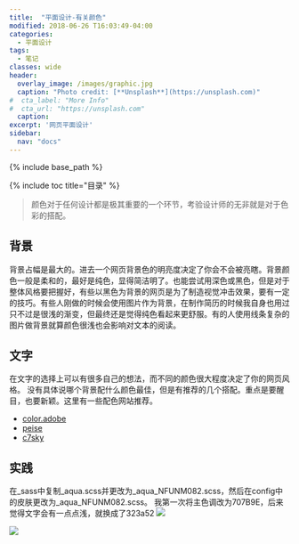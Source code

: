 ```yaml
---
title:  "平面设计-有关颜色"
modified: 2018-06-26 T16:03:49-04:00
categories: 
  - 平面设计
tags:
  - 笔记 
classes: wide
header:
  overlay_image: /images/graphic.jpg 
  caption: "Photo credit: [**Unsplash**](https://unsplash.com)"
#  cta_label: "More Info" 
#  cta_url: "https://unsplash.com"
  caption:
excerpt: '网页平面设计'
sidebar:
  nav: "docs"
---
```

 
{% include base_path %}
 
{% include toc title="目录" %}

 
  
>颜色对于任何设计都是极其重要的一个环节，考验设计师的无非就是对于色彩的搭配。

## 背景
背景占幅是最大的。进去一个网页背景色的明亮度决定了你会不会被亮瞎。背景颜色一般是柔和的，最好是纯色，显得简洁明了。也能尝试用深色或黑色，但是对于整体风格要把握好，有些以黑色为背景的网页是为了制造视觉冲击效果，要有一定的技巧。有些人刚做的时候会使用图片作为背景，在制作简历的时候我自身也用过只不过是很浅的渐变，但最终还是觉得纯色看起来更舒服。有的人使用线条复杂的图片做背景就算颜色很浅也会影响对文本的阅读。

## 文字
在文字的选择上可以有很多自己的想法，而不同的颜色很大程度决定了你的网页风格。
没有具体说哪个背景配什么颜色最佳，但是有推荐的几个搭配。重点是要醒目，也要新颖。这里有一些配色网站推荐。

- [color.adobe](https://color.adobe.com/zh/create/color-wheel/?base=2&rule=Analogous&selected=1&name=%E6%88%91%E7%9A%84%20Color%20%E4%B8%BB%E9%A1%8C&mode=rgb&rgbvalues=0.7512569949309842,0.32050592578837844,0.8235294117647058,0.5173269785126386,0.91,0.47759509379784526,1,0,0,0.04549999999999994,0.91,0.59928713185879,1,0.4000687604388077,0.050000000000000044&swatchOrder=0,1,2,3,4)
- [peise](http://www.peise.net/tools/web/)
- [c7sky](http://tool.c7sky.com/webcolor/)

## 实践
在_sass中复制_aqua.scss并更改为_aqua_NFUNM082.scss，然后在config中的皮肤更改为_aqua_NFUNM082.scss。
我第一次将主色调改为707B9E，后来觉得文字会有一点点浅，就换成了323a52
![](https://upload-images.jianshu.io/upload_images/9437529-f87380a002b8bd5f.png?imageMogr2/auto-orient/strip%7CimageView2/2/w/1240)

![](https://upload-images.jianshu.io/upload_images/9437529-cb558840c4ec1835.png?imageMogr2/auto-orient/strip%7CimageView2/2/w/1240)
